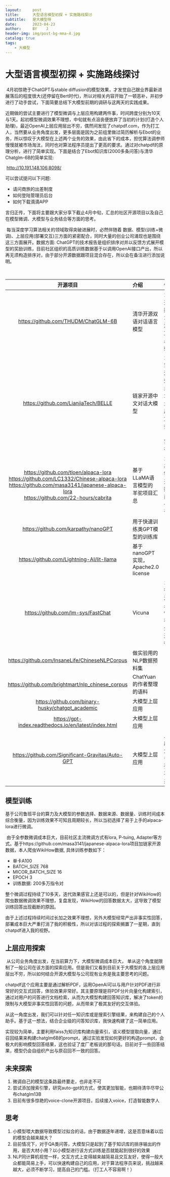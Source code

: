 ```yaml
---
layout:     post
title:      大型语言模型初探 + 实施路线探讨
subtitle:   是大模型呀
date:       2023-04-23
author:     BY    J
header-img: img/post-bg-mma-4.jpg
catalog: true
tags:
    - 大模型
---
```


# 大型语言模型初探 + 实施路线探讨

​		4月初惊艳于ChatGPT与stable diffusion的模型效果，才发觉自己跟业界最新进展落后的程度很大(还停留在Bert时代)，所以对相关内容开始了一顿恶补，并初步进行了动手尝试，下面简要总结下大模型前期的调研与这两天的实践成果。

​		近期做的尝试主要进行了模型微调与上层应用构建两件事，时间跨度分别为10天与1天。起初模型微调效果不理想，中旬就有点沮丧便放弃了当初的计划(打造个人助理)，最近OpenAI上层应用层出不穷，偶然间发现了chatpdf.com，作为打工人，当然要从业务角度出发，更多层面是因为之前组里做过简历解析与Ebot的业务，所以惊叹于大模型在上述两个业务的效果，由此省下的成本，担忧算法调参师慢慢就被市场淘汰，同时也对算法程序员提出了更高的要求。通过对chatpdf的原理分析，进行了简单实现。下面是结合了Ebot知识库(2000多条问答)与清华Chatglm-6B的简单实现:

​       http://10.191.148.106:8098/

可以尝试提问以下问题:

* 请问商旅的出差制度
* 如何登陆管理员后台
* 如何下载滴滴APP

​       言归正传，下面将主要跟大家分享下截止4月中旬，汇总的社区开源项目以及自己在模型微调、大模型与业务结合等方面的思考。

​       每当深度学习算法相关的领域取得突破进展时，必然伴随着 数据、模型(训练+微调)、上层应用(部署交互)三方面的紧密配合，同时大量的创业公司涌现也是围绕这三方面展开。数据方面: ChatGPT的技术报告是组织排序对并以反馈方式展开模型的奖励训练，目前社区组织的高质训练数据基于以调用OpenAI接口产出，所以再无须构造排序对，由于部分开源数据跟项目混合存在，所以会在备注进行添加说明。

​		

|                           开源项目                           | 介绍                                  | 备注                                                 |
| :----------------------------------------------------------: | :------------------------------------ | :--------------------------------------------------- |
|             https://github.com/THUDM/ChatGLM-6B              | 清华开源双语对话语言模型              | 1.无开源数据<br />2.实测中文效果最好<br />           |
|             https://github.com/LianjiaTech/BELLE             | 链家开源中文对话大模型                | 1.未实测，效果未知<br />2.大量高质中文数据（很实在） |
| https://github.com/tloen/alpaca-lora<br />https://github.com/LC1332/Chinese-alpaca-lora<br />https://github.com/masa3141/japanese-alpaca-lora<br />https://github.com/22-hours/cabrita | 基于LLaMA语言模型的<br />羊驼项目汇总 | 1.可基于链家开源数据<br />直接一键训练               |
|             https://github.com/karpathy/nanoGPT              | 用于快速训练类GPT模型的训练库         |                                                      |
|          https://github.com/Lightning-AI/lit-llama           | 基于nanoGPT实现，Apache2.0 license    |                                                      |
|              https://github.com/lm-sys/FastChat              | Vicuna                                | 1.记得实测效果很惊艳，生成速度很快                   |
|        https://github.com/InsaneLife/ChineseNLPCorpus        | 做实验用的NLP数据预料集               |                                                      |
|       https://github.com/brightmart/nlp_chinese_corpus       | ChatYuan的作者整理的语料              |                                                      |
|       https://github.com/binary-husky/chatgpt_academic       | 大模型上层应用                        |                                                      |
|    https://gpt-index.readthedocs.io/en/latest/index.html     | 大模型上层应用                        |                                                      |
|       https://github.com/Significant-Gravitas/Auto-GPT       | 大模型上层应用                        | 上层应用太多，列举不过来                             |

## 模型训练

​		基于公司鲁班平台的算力及大模型的参数选择、数据来源、数据量、训练时间成本综合衡量，因为训练效果不可知且周期较长，所以当初选择了易于上手的alpaca-lora进行微调。

​       由于全参数微调成本巨大，目前社区主流微调方式有lora, P-tuing,  Adapter等方式。基于https://github.com/masa3141/japanese-alpaca-lora项目加链家开源数据，本人爬虫WikiHow数据, 具体训练参数如下：

* 单卡A100
* BATCH_SIZE 768
* MICOR_BATCH_SIZE 16
* EPOCH 3
* 训练数据: 200多万指令对

​      整个微调过程持续了10多天，迭代效果感官上还是可以的，但是针对WikiHow的爬虫数据微调效果不理想，复盘发现，WikiHow的回答数据太大，这导致了模型训练回答出现截断的原因。

​     由于上述过程持续时间过长加之效果不理想，另外大模型经常产出非事实性回答，部署成本巨大严重打消了我的积极性，所以对该过程的探索搁置了一星期，直到chatpdf进入我的视野。

## 上层应用探索

​		从公司业务角度出发，在当前算力下，大模型微调成本巨大， 单从这个角度就限制了一般公司在该方面的探索应用。但是我们又看到目前关于大模型的各上层应用层出不穷，所以如何结合开源大模型与公司现有业务是我主要思考的问题。

​        chatpdf这个应用主要是通过解析PDF，运用OpenAI可以与用户针对PDF进行非常好的交互式回答，体验效果非常好。其主要原理是将PDF分片向量化构建索引，通过对用户的问答进行文档检索，从而为大模型构建回答知识库，解决了token的限制与大模型非事实性回答的问题，从而带来了极其友好的交互体验。

​       从这一角度出发，我们可以针对任一知识库或是搜索引擎结果，来构建自己的个人助手。基于这一想法，结合企业级的问答知识库，我快速构建了这一简单应用。

​	   实现较为简单，主要利用faiss为知识库构建向量索引，语义模型提取向量，通过召回结果来构建chatglm6B的prompt，通过实验发现如何更好的构造prompt，会极大的影响模型回答结果，这也验证了度厂老板说的那句话。目前对于一些回答结果，模型仍会自组织产出与原召回不一致的回答。

## 未来探索

1. 微调自己的模型这条路最终要走，也非走不可
2. 尝试添加搜索引擎，研究auto-gpt的方式，使其更加智能，也期待清华尽早公布chatglm13B
3. 目前有很多惊艳的voice-clone开源项目，后续接入voice，打造智能数字人

## 思考

1. 小模型喂大数据导致模型过拟合的话，由于数据逐年递增，这是否意味着以后的模型会越来越大？
2. 目前情况下，对于QA类问答，大模型只是起到了基于知识库的排序输出的作用，是否大材小用？以小模型进行该方式训练是否就能起到很好的效果
3. NLP同计算机视觉一样，交互方式上变得越来越简易且交互友好，使得一般大众都能简易上手，可以快速构建自己的应用，对于算法程序员来说，挑战越来越大，必须不断学习，提高自己的门槛。（打工人不容易啊！）

